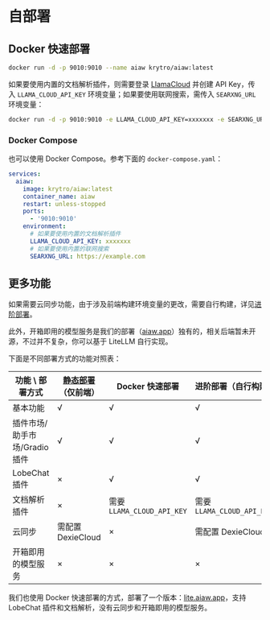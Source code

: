 # 自部署

## Docker 快速部署

```bash
docker run -d -p 9010:9010 --name aiaw krytro/aiaw:latest
```

如果要使用内置的文档解析插件，则需要登录 [LlamaCloud](https://cloud.llamaindex.ai/) 并创建 API Key，传入 `LLAMA_CLOUD_API_KEY` 环境变量；如果要使用联网搜索，需传入 `SEARXNG_URL` 环境变量：

```bash
docker run -d -p 9010:9010 -e LLAMA_CLOUD_API_KEY=xxxxxxx -e SEARXNG_URL=https://example.com --name aiaw krytro/aiaw:latest
```

### Docker Compose

也可以使用 Docker Compose。参考下面的 `docker-compose.yaml`：

```yaml
services:
  aiaw:
    image: krytro/aiaw:latest
    container_name: aiaw
    restart: unless-stopped
    ports:
      - '9010:9010'
    environment:
      # 如果要使用内置的文档解析插件
      LLAMA_CLOUD_API_KEY: xxxxxxx
      # 如果要使用内置的联网搜索
      SEARXNG_URL: https://example.com
```

## 更多功能

如果需要云同步功能，由于涉及前端构建环境变量的更改，需要自行构建，详见[进阶部署](advanced)。

此外，开箱即用的模型服务是我们的部署（[aiaw.app](https://aiaw.app)）独有的，相关后端暂未开源，不过并不复杂，你可以基于 LiteLLM 自行实现。

下面是不同部署方式的功能对照表：

| 功能 \ 部署方式 | [静态部署](advanced#静态部署)（仅前端） | Docker 快速部署 | 进阶部署（自行构建） | aiaw.app |
| --- | --- | --- | --- | --- |
| 基本功能 | √ | √ | √ | √ |
| 插件市场/助手市场/Gradio插件 | √ | √ | √ | √ |
| LobeChat插件 | × | √ | √ | √ |
| 文档解析插件 | × | 需要 `LLAMA_CLOUD_API_KEY` | 需要 `LLAMA_CLOUD_API_KEY` | √ |
| 云同步 | 需配置 DexieCloud | × | 需配置 DexieCloud | √ |
| 开箱即用的模型服务 | × | × | × | √ |

我们也使用 Docker 快速部署的方式，部署了一个版本：[lite.aiaw.app](https://lite.aiaw.app)，支持 LobeChat 插件和文档解析，没有云同步和开箱即用的模型服务。
